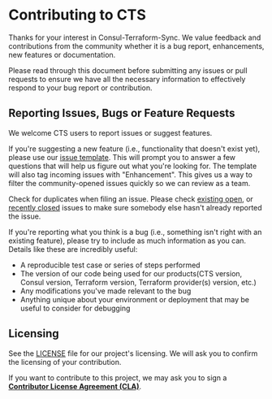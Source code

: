 # Contributing to CTS

Thanks for your interest in Consul-Terraform-Sync. We value feedback and contributions from the community whether it is a bug report, enhancements, new features or documentation.

Please read through this document before submitting any issues or pull requests to ensure we have all the necessary 
information to effectively respond to your bug report or contribution.


## Reporting Issues, Bugs or Feature Requests

We welcome CTS users to report issues or suggest features.

If you're suggesting a new feature (i.e., functionality that doesn't exist yet), please use our [issue template](https://github.com/hashicorp/consul-terraform-sync/issues/new?assignees=&labels=&template=feature_request.md).  This will prompt you to answer a few questions that will help us figure out what you're looking for.  The template will also tag incoming issues with "Enhancement".  This gives us a way to filter the community-opened issues quickly so we can review as a team.

Check for duplicates when filing an issue. Please check [existing open](https://github.com/hashicorp/consul-terraform-sync/issues), or [recently closed](https://github.com/hashicorp/consul-terraform-sync/issues?q=is%3Aissue+is%3Aclosed) issues to make sure somebody else hasn't already reported the issue. 


If you're reporting what you think is a bug (i.e., something isn't right with an existing feature), please try to include as much information as you can. Details like these are incredibly useful:

* A reproducible test case or series of steps performed
* The version of our code being used for our products(CTS version, Consul version, Terraform version, Terraform provider(s) version, etc.)
* Any modifications you've made relevant to the bug
* Anything unique about your environment or deployment that may be useful to consider for debugging


## Licensing

See the [LICENSE](https://github.com/hashicorp/consul-terraform-sync/blob/main/LICENSE) file for our project's licensing. We will ask you to confirm the licensing of your contribution.

If you want to contribute to this project, we may ask you to sign a **[Contributor License Agreement (CLA)](https://www.hashicorp.com/cla)**.
